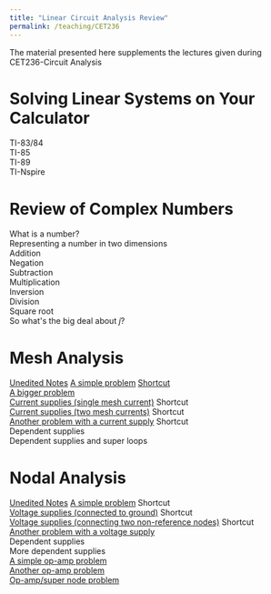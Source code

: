 ```yaml
---
title: "Linear Circuit Analysis Review"
permalink: /teaching/CET236
---
```


The material presented here supplements the lectures given during CET236-Circuit Analysis

Solving Linear Systems on Your Calculator
======
TI-83/84  
TI-85  
TI-89  
TI-Nspire  

Review of Complex Numbers
======
What is a number?  
Representing a number in two dimensions  
Addition  
Negation  
Subtraction  
Multiplication  
Inversion  
Division  
Square root  
So what's the big deal about *j*?

Mesh Analysis
======
[Unedited Notes](/files/CET236/MeshAnalysisNotes.pdf)
[A simple problem](https://youtu.be/LWty4g2ojBc) [Shortcut](https://youtu.be/H6-oKr0pmqU)  
[A bigger problem](https://youtu.be/OnJGOe-tkqc)  
[Current supplies (single mesh current)](https://youtu.be/b8r852BYv-U) Shortcut  
[Current supplies (two mesh currents)](https://youtu.be/bTRtWhUbUxk) Shortcut  
[Another problem with a current supply](https://youtu.be/pTWLqGu0gsk) Shortcut  
Dependent supplies  
Dependent supplies and super loops   

Nodal Analysis
======
[Unedited Notes](/files/CET236/NodalAnalysisNotes.pdf)
[A simple problem](https://youtu.be/GAJ0mKgafM0) Shortcut  
[Voltage supplies (connected to ground)](https://youtu.be/zmEOSybr3n0) Shortcut  
[Voltage supplies (connecting two non-reference nodes)](https://youtu.be/35S7Wl8-bss) Shortcut  
[Another problem with a voltage supply](https://youtu.be/DxTywbMsNIY)  
Dependent supplies  
More dependent supplies  
[A simple op-amp problem](https://youtu.be/fkCIuHB2TAQ)  
[Another op-amp problem](https://youtu.be/T7gsNc3xTLQ)  
[Op-amp/super node problem](https://youtu.be/BYn5Z28WK1U)  
